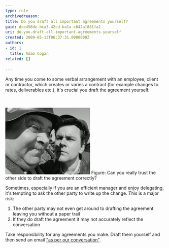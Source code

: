 ```yaml
---
type: rule
archivedreason: 
title: Do you draft all important agreements yourself?
guid: dce456de-bca3-42cd-ba1a-c642a1881fa2
uri: do-you-draft-all-important-agreements-yourself
created: 2009-05-13T06:37:31.0000000Z
authors:
- id: 1
  title: Adam Cogan
related: []

---
```



Any time you come to some verbal arrangement with an employee, client or contractor, which creates or varies a contract (for example changes to rates, deliverables etc.​), it's crucial you draft the agreement yourself. 
<br>
<br><excerpt class='endintro'></excerpt><br>

  <img class="ms-rteCustom-ImageArea" src="SuccessfulProjects_DraftAgreementYourself.jpg" border="0" alt="" style="border-width:0px;border-style:solid;border-color:initial;" /> <span class="ms-rteCustom-FigureNormal">Figure: Can you really trust the other side to draft the agreement correctly?</span>
<p>Sometimes, especially if you are an efficient manager and enjoy delegating, it's tempting to ask the other party to write up the change. This is a major risk:</p>
<ol>
    <li>The other party may not even get around to drafting the agreement leaving you without a paper trail </li>
    <li>If they do draft the agreement it may not accurately reflect the conversation </li>
</ol>
<p>Take responsibility for any agreements you make. Draft them yourself and then send an email <a shape="rect" href="/_layouts/15/FIXUPREDIRECT.ASPX?WebId=3dfc0e07-e23a-4cbb-aac2-e778b71166a2&TermSetId=07da3ddf-0924-4cd2-a6d4-a4809ae20160&TermId=2b86d144-7041-41f3-92aa-d7d59b88149a">"as per our conversation"</a>.</p>
<strong></strong>



